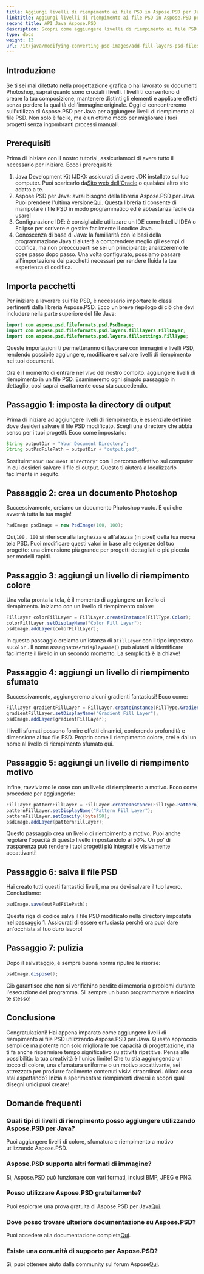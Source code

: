 ```yaml
---
title: Aggiungi livelli di riempimento ai file PSD in Aspose.PSD per Java
linktitle: Aggiungi livelli di riempimento ai file PSD in Aspose.PSD per Java
second_title: API Java Aspose.PSD
description: Scopri come aggiungere livelli di riempimento ai file PSD in Java utilizzando Aspose.PSD con la nostra guida passo passo. Migliora i tuoi progetti.
type: docs
weight: 13
url: /it/java/modifying-converting-psd-images/add-fill-layers-psd-files/
---
```

## Introduzione
Se ti sei mai dilettato nella progettazione grafica o hai lavorato su documenti Photoshop, saprai quanto sono cruciali i livelli. I livelli ti consentono di creare la tua composizione, mantenere distinti gli elementi e applicare effetti senza perdere la qualità dell'immagine originale. Oggi ci concentreremo sull'utilizzo di Aspose.PSD per Java per aggiungere livelli di riempimento ai file PSD. Non solo è facile, ma è un ottimo modo per migliorare i tuoi progetti senza ingombranti processi manuali.
## Prerequisiti
Prima di iniziare con il nostro tutorial, assicuriamoci di avere tutto il necessario per iniziare. Ecco i prerequisiti:
1.  Java Development Kit (JDK): assicurati di avere JDK installato sul tuo computer. Puoi scaricarlo da[Sito web dell'Oracle](https://www.oracle.com/java/technologies/javase-jdk11-downloads.html) o qualsiasi altro sito adatto a te.
2.  Aspose.PSD per Java: avrai bisogno della libreria Aspose.PSD per Java. Puoi prendere l'ultima versione[Qui](https://releases.aspose.com/psd/java/). Questa libreria ti consente di manipolare i file PSD in modo programmatico ed è abbastanza facile da usare!
3. Configurazione IDE: è consigliabile utilizzare un IDE come IntelliJ IDEA o Eclipse per scrivere e gestire facilmente il codice Java.
4. Conoscenza di base di Java: la familiarità con le basi della programmazione Java ti aiuterà a comprendere meglio gli esempi di codifica, ma non preoccuparti se sei un principiante; analizzeremo le cose passo dopo passo.
Una volta configurato, possiamo passare all'importazione dei pacchetti necessari per rendere fluida la tua esperienza di codifica.
## Importa pacchetti
Per iniziare a lavorare sui file PSD, è necessario importare le classi pertinenti dalla libreria Aspose.PSD. Ecco un breve riepilogo di ciò che devi includere nella parte superiore del file Java:
```java
import com.aspose.psd.fileformats.psd.PsdImage;
import com.aspose.psd.fileformats.psd.layers.filllayers.FillLayer;
import com.aspose.psd.fileformats.psd.layers.fillsettings.FillType;
```
Queste importazioni ti permetteranno di lavorare con immagini e livelli PSD, rendendo possibile aggiungere, modificare e salvare livelli di riempimento nei tuoi documenti.

Ora è il momento di entrare nel vivo del nostro compito: aggiungere livelli di riempimento in un file PSD. Esamineremo ogni singolo passaggio in dettaglio, così saprai esattamente cosa sta succedendo.
## Passaggio 1: imposta la directory di output
Prima di iniziare ad aggiungere livelli di riempimento, è essenziale definire dove desideri salvare il file PSD modificato. Scegli una directory che abbia senso per i tuoi progetti. Ecco come impostarlo:
```java
String outputDir = "Your Document Directory";
String outPsdFilePath = outputDir + "output.psd";
```
 Sostituire`"Your Document Directory"` con il percorso effettivo sul computer in cui desideri salvare il file di output. Questo ti aiuterà a localizzarlo facilmente in seguito.
## Passaggio 2: crea un documento Photoshop
Successivamente, creiamo un documento Photoshop vuoto. È qui che avverrà tutta la tua magia!
```java
PsdImage psdImage = new PsdImage(100, 100);
```
 Qui,`100, 100` si riferisce alla larghezza e all'altezza (in pixel) della tua nuova tela PSD. Puoi modificare questi valori in base alle esigenze del tuo progetto: una dimensione più grande per progetti dettagliati o più piccola per modelli rapidi.
## Passaggio 3: aggiungi un livello di riempimento colore
Una volta pronta la tela, è il momento di aggiungere un livello di riempimento. Iniziamo con un livello di riempimento colore:
```java
FillLayer colorFillLayer = FillLayer.createInstance(FillType.Color);
colorFillLayer.setDisplayName("Color Fill Layer");
psdImage.addLayer(colorFillLayer);
```
 In questo passaggio creiamo un'istanza di a`FillLayer` con il tipo impostato su`Color` . Il nome assegnato`setDisplayName()` può aiutarti a identificare facilmente il livello in un secondo momento. La semplicità è la chiave!
## Passaggio 4: aggiungi un livello di riempimento sfumato
Successivamente, aggiungeremo alcuni gradienti fantasiosi! Ecco come:
```java
FillLayer gradientFillLayer = FillLayer.createInstance(FillType.Gradient);
gradientFillLayer.setDisplayName("Gradient Fill Layer");
psdImage.addLayer(gradientFillLayer);
```
I livelli sfumati possono fornire effetti dinamici, conferendo profondità e dimensione al tuo file PSD. Proprio come il riempimento colore, crei e dai un nome al livello di riempimento sfumato qui.
## Passaggio 5: aggiungi un livello di riempimento motivo
Infine, ravviviamo le cose con un livello di riempimento a motivo. Ecco come procedere per aggiungerlo:
```java
FillLayer patternFillLayer = FillLayer.createInstance(FillType.Pattern);
patternFillLayer.setDisplayName("Pattern Fill Layer");
patternFillLayer.setOpacity((byte)50);
psdImage.addLayer(patternFillLayer);
```
Questo passaggio crea un livello di riempimento a motivo. Puoi anche regolare l'opacità di questo livello impostandolo al 50%. Un po' di trasparenza può rendere i tuoi progetti più integrati e visivamente accattivanti!
## Passaggio 6: salva il file PSD
Hai creato tutti questi fantastici livelli, ma ora devi salvare il tuo lavoro. Concludiamo:
```java
psdImage.save(outPsdFilePath);
```
Questa riga di codice salva il file PSD modificato nella directory impostata nel passaggio 1. Assicurati di essere entusiasta perché ora puoi dare un'occhiata al tuo duro lavoro!
## Passaggio 7: pulizia
Dopo il salvataggio, è sempre buona norma ripulire le risorse:
```java
psdImage.dispose();
```
Ciò garantisce che non si verifichino perdite di memoria o problemi durante l'esecuzione del programma. Sii sempre un buon programmatore e riordina te stesso!
## Conclusione
Congratulazioni! Hai appena imparato come aggiungere livelli di riempimento ai file PSD utilizzando Aspose.PSD per Java. Questo approccio semplice ma potente non solo migliora le tue capacità di progettazione, ma ti fa anche risparmiare tempo significativo su attività ripetitive. Pensa alle possibilità: la tua creatività è l'unico limite! Che tu stia aggiungendo un tocco di colore, una sfumatura uniforme o un motivo accattivante, sei attrezzato per produrre facilmente contenuti visivi straordinari.
Allora cosa stai aspettando? Inizia a sperimentare riempimenti diversi e scopri quali disegni unici puoi creare!
## Domande frequenti
### Quali tipi di livelli di riempimento posso aggiungere utilizzando Aspose.PSD per Java?
Puoi aggiungere livelli di colore, sfumatura e riempimento a motivo utilizzando Aspose.PSD.
### Aspose.PSD supporta altri formati di immagine?
Sì, Aspose.PSD può funzionare con vari formati, inclusi BMP, JPEG e PNG.
### Posso utilizzare Aspose.PSD gratuitamente?
Puoi esplorare una prova gratuita di Aspose.PSD per Java[Qui](https://releases.aspose.com/).
### Dove posso trovare ulteriore documentazione su Aspose.PSD?
 Puoi accedere alla documentazione completa[Qui](https://reference.aspose.com/psd/java/).
### Esiste una comunità di supporto per Aspose.PSD?
 Sì, puoi ottenere aiuto dalla community sul forum Aspose[Qui](https://forum.aspose.com/c/psd/34).